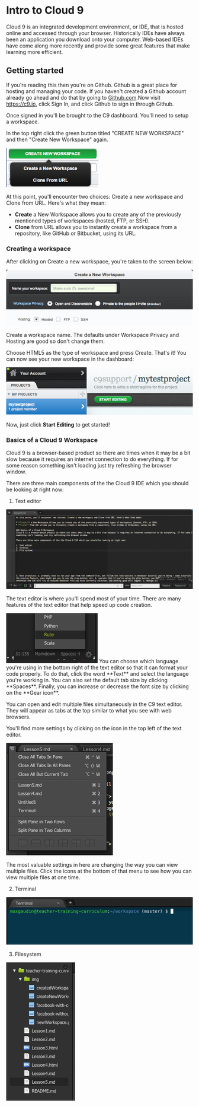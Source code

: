 Intro to Cloud 9
=====

Cloud 9 is an integrated development environment, or IDE, that is hosted online and accessed through your browser. Historically IDEs have always been an application
you download onto your computer. Web-based IDEs have come along more recently and provide some great features that make learning more efficient. 

## Getting started
If you're reading this then you're on Github. Github is a great place for hosting and managing your code. If you haven't created a Github account already go ahead and do that by 
going to <a href="https://github.com/">Github.com</a>.Now visit <a href="https://c9.io/">https://c9.io</a>, click Sign In, and click Github to sign in through Github. 

Once signed in you'll be brought to the C9 dashboard. You'll need to setup a workspace.

In the top right click the green button titled "CREATE NEW WORKSPACE" and then "Create New Workspace" again.

<img src="img/newWorkspace.png">

At this point, you'll encounter two choices: Create a new workspace and Clone from URL. Here's what they mean:

* **Create** a New Workspace allows you to create any of the previously mentioned types of workspaces (hosted, FTP, or SSH).
* **Clone** from URL allows you to instantly create a workspace from a repository, like GitHub or Bitbucket, using its URL. 

### Creating a workspace

After clicking on Create a new workspace, you're taken to the screen below:

<img src="img/createNewWorkspaceOptions.png">

Create a workspace name. The defaults under Workspace Privacy and Hosting are good so don't change them. 

Choose HTML5 as the type of workspace and press Create. That's it! You can now see your new workspace in the dashboard:

<img src="img/createdWorkspace.png">

Now, just click **Start Editing** to get started!

### Basics of a Cloud 9 Workspace
Cloud 9 is a browser-based product so there are times when it may be a bit slow because it requires an internet connection to do everything. If for some reason
something isn't loading just try refreshing the browser window. 

There are three main components of the the Cloud 9 IDE which you should be looking at right now:

1. Text editor
<img src="img/c9-text-editor.png">

The text editor is where you'll spend most of your time. There are many features of the text editor that help speed up code creation. 

<img src="img/language-c9.png">
You can choose which language you're using in the bottom right of the text editor so that it can format your code properly. To do that, click the word
**Text** and select the language you're working in. You can also set the default tab size by clicking **Spaces**. Finally, you can increase or decrease the font 
size by clicking on the **Gear icon**. 

You can open and edit multiple files simultaneously in the C9 text editor. They will appear as tabs at the top similar to what you see with web browsers. 

You'll find more settings by clicking on the icon in the top left of the text editor. 

<img src="img/text-editor-settings-c9.png"> 

The most valuable settings in here are changing the way you can view multiple files. Click the icons at the bottom of that menu to see how you can 
view multiple files at one time. 

2. Terminal
<img src="img/terminal-c9.png">


3. Filesystem
<img src="img/filesystem-c9.png">


